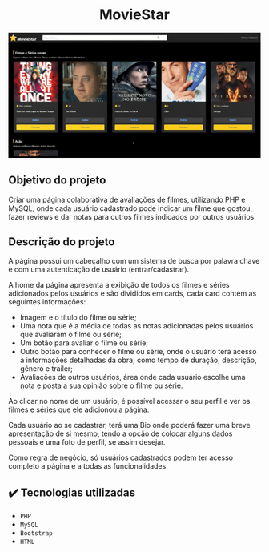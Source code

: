 <h1 align="center">MovieStar</h1>

![Template MovieStar](templates/capa_do_projeto/template_moviestar.png)

## Objetivo do projeto

Criar uma página colaborativa de avaliações de filmes, utilizando PHP e MySQL, onde cada usuário cadastrado pode indicar um filme que gostou, fazer reviews e dar notas para outros filmes indicados por outros usuários.

## Descrição do projeto

A página possui um cabeçalho com um sistema de busca por palavra chave e com uma autenticação de usuário (entrar/cadastrar).

A home da página apresenta a exibição de todos os filmes e séries adicionados pelos usuários e são divididos em cards, cada card contém as seguintes informações:

- Imagem e o título do filme ou série;
- Uma nota que é a média de todas as notas adicionadas pelos usuários que avaliaram o filme ou série;
- Um botão para avaliar o filme ou série;
- Outro botão para conhecer o filme ou série, onde o usuário terá acesso a informações detalhadas da obra, como tempo de duração, descrição, gênero e trailer;
- Avaliações de outros usuários, área onde cada usuário escolhe uma nota e posta a sua opinião sobre o filme ou série.

Ao clicar no nome de um usuário, é possível acessar o seu perfil e ver os filmes e séries que ele adicionou a página.

Cada usuário ao se cadastrar, terá uma Bio onde poderá fazer uma breve apresentação de si mesmo, tendo a opção de colocar alguns dados pessoais e uma foto de perfil, se assim desejar.

Como regra de negócio, só usuários cadastrados podem ter acesso completo a página e a todas as funcionalidades.

## :heavy_check_mark: Tecnologias utilizadas

- `PHP`
- `MySQL`
- `Bootstrap`
- `HTML`
